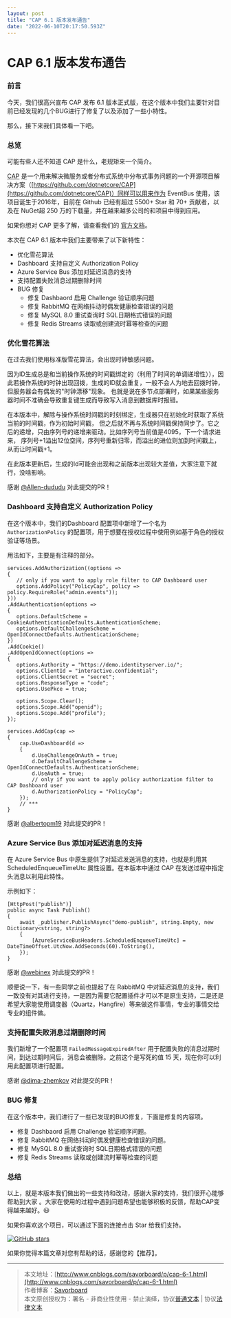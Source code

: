 ```yaml
---
layout: post
title: "CAP 6.1 版本发布通告"
date: "2022-06-10T20:17:50.593Z"
---
```

CAP 6.1 版本发布通告
==============

### 前言

今天，我们很高兴宣布 CAP 发布 6.1 版本正式版，在这个版本中我们主要针对目前已经发现的几个BUG进行了修复了以及添加了一些小特性。

那么，接下来我们具体看一下吧。

### 总览

可能有些人还不知道 CAP 是什么，老规矩来一个简介。

[CAP](https://github.com/dotnetcore/CAP) 是一个用来解决微服务或者分布式系统中分布式事务问题的一个开源项目解决方案（[https://github.com/dotnetcore/CAP](https://github.com/dotnetcore/CAP)）同样可以用来作为 EventBus 使用，该项目诞生于2016年，目前在 Github 已经有超过 5500+ Star 和 70+ 贡献者，以及在 NuGet超 250 万的下载量，并在越来越多公司的和项目中得到应用。

如果你想对 CAP 更多了解，请查看我们的 [官方文档](http://cap.dotnetcore.xyz)。

本次在 CAP 6.1 版本中我们主要带来了以下新特性：

*   优化雪花算法
*   Dashboard 支持自定义 Authorization Policy
*   Azure Service Bus 添加对延迟消息的支持
*   支持配置失败消息过期删除时间
*   BUG 修复
    *   修复 Dashbaord 启用 Challenge 验证顺序问题
    *   修复 RabbitMQ 在网络抖动时偶发健康检查错误的问题
    *   修复 MySQL 8.0 重试查询时 SQL日期格式错误的问题
    *   修复 Redis Streams 读取或创建流时幂等检查的问题

### 优化雪花算法

在过去我们使用标准版雪花算法，会出现时钟敏感问题。

因为ID生成总是和当前操作系统的时间戳绑定的（利用了时间的单调递增性）），因此若操作系统的时钟出现回拨，生成的ID就会重复，一般不会人为地去回拨时钟，但服务器会有偶发的"时钟漂移"现象。 也就是说在多节点部署时，如果某些服务器时间不准确会导致重复键生成而导致写入消息到数据库时报错。

在本版本中，解除与操作系统时间戳的时刻绑定，生成器只在初始化时获取了系统当前的时间戳，作为初始时间戳， 但之后就不再与系统时间戳保持同步了。它之后的递增，只由序列号的递增来驱动。比如序列号当前值是4095，下一个请求进来， 序列号+1溢出12位空间，序列号重新归零，而溢出的进位则加到时间戳上，从而让时间戳+1。

在此版本更新后，生成的Id可能会出现和之前版本出现较大差值，大家注意下就行，没啥影响。

感谢 [@Allen-dududu](https://github.com/Allen-dududu) 对此提交的PR！

### Dashboard 支持自定义 Authorization Policy

在这个版本中，我们的Dashboard 配置项中新增了一个名为 `AuthorizationPolicy` 的配置项，用于想要在授权过程中使用例如基于角色的授权验证等场景。

用法如下，主要是有注释的部分。

    services.AddAuthorization((options =>
    {
       // only if you want to apply role filter to CAP Dashboard user 
       options.AddPolicy("PolicyCap", policy => policy.RequireRole("admin.events"));
    }))
    .AddAuthentication(options =>
    {
       options.DefaultScheme =  CookieAuthenticationDefaults.AuthenticationScheme;
       options.DefaultChallengeScheme = OpenIdConnectDefaults.AuthenticationScheme;
    })
    .AddCookie()
    .AddOpenIdConnect(options =>
    {
       options.Authority = "https://demo.identityserver.io/";
       options.ClientId = "interactive.confidential";
       options.ClientSecret = "secret";
       options.ResponseType = "code";
       options.UsePkce = true;
    
       options.Scope.Clear();
       options.Scope.Add("openid");
       options.Scope.Add("profile");
    });
    
    services.AddCap(cap =>
    {
        cap.UseDashboard(d =>
        {
            d.UseChallengeOnAuth = true;
            d.DefaultChallengeScheme = OpenIdConnectDefaults.AuthenticationScheme;
            d.UseAuth = true;
            // only if you want to apply policy authorization filter to CAP Dashboard user
            d.AuthorizationPolicy = "PolicyCap";
        });
        // ***
    }
    

感谢 [@albertopm19](https://github.com/albertopm19) 对此提交的PR！

### Azure Service Bus 添加对延迟消息的支持

在 Azure Service Bus 中原生提供了对延迟发送消息的支持，也就是利用其 ScheduledEnqueueTimeUtc 属性设置。在本版本中通过 CAP 在发送过程中指定头消息以利用此特性。

示例如下：

    [HttpPost("publish")]
    public async Task Publish()
    {
        await _publisher.PublishAsync("demo-publish", string.Empty, new Dictionary<string, string?>
        {
            [AzureServiceBusHeaders.ScheduledEnqueueTimeUtc] = DateTimeOffset.UtcNow.AddSeconds(60).ToString(),
        });
    }
    
    

感谢 [@webinex](https://github.com/webinex) 对此提交的PR！

顺便说一下，有一些同学之前也提起了在 RabbitMQ 中对延迟消息的支持，我们一致没有对其进行支持，一是因为需要它配置插件才可以不是原生支持，二是还是希望大家能使用调度器（Quartz，Hangfire）等来做这件事情，专业的事情交给专业的组件做。

### 支持配置失败消息过期删除时间

我们新增了一个配置项 `FailedMessageExpiredAfter` 用于配置失败的消息过期时间，到达过期时间后，消息会被删除。之前这个是写死的值 15 天，现在你可以利用此配置项进行配置。

感谢 [@dima-zhemkov](https://github.com/dima-zhemkov) 对此提交的PR！

### BUG 修复

在这个版本中，我们进行了一些已发现的BUG修复，下面是修复的内容项。

*   修复 Dashbaord 启用 Challenge 验证顺序问题。
*   修复 RabbitMQ 在网络抖动时偶发健康检查错误的问题。
*   修复 MySQL 8.0 重试查询时 SQL日期格式错误的问题
*   修复 Redis Streams 读取或创建流时幂等检查的问题

### 总结

以上，就是本版本我们做出的一些支持和改动，感谢大家的支持，我们很开心能够帮助到大家 。大家在使用的过程中遇到问题希望也能够积极的反馈，帮助CAP变得越来越好。😃

如果你喜欢这个项目，可以通过下面的连接点击 Star 给我们支持。

[![GitHub stars](https://img.shields.io/github/stars/dotnetcore/CAP.svg?label=github-cap-stars)](https://github.com/dotnetcore/CAP/stargazers)

如果你觉得本篇文章对您有帮助的话，感谢您的【推荐】。

* * *

> 本文地址：[http://www.cnblogs.com/savorboard/p/cap-6-1.html](http://www.cnblogs.com/savorboard/p/cap-6-1.html)  
> 作者博客：[Savorboard](http://www.cnblogs.com/savorboard)  
> 本文原创授权为：署名 - 非商业性使用 - 禁止演绎，协议[普通文本](https://creativecommons.org/licenses/by-nc-nd/4.0/) | 协议[法律文本](https://creativecommons.org/licenses/by-nc-nd/4.0/legalcode)